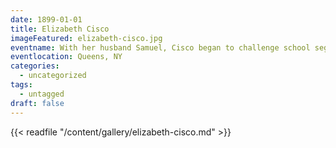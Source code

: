 ```yaml
---
date: 1899-01-01
title: Elizabeth Cisco
imageFeatured: elizabeth-cisco.jpg
eventname: With her husband Samuel, Cisco began to challenge school segregation in 1896 and sued the Queens school board in 1899. 
eventlocation: Queens, NY
categories:
  - uncategorized
tags:
  - untagged
draft: false
---
```


{{< readfile "/content/gallery/elizabeth-cisco.md" >}}
